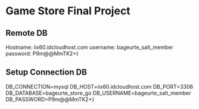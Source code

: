 # Game Store Final Project
## Remote DB
Hostname: iix60.idcloudhost.com
username: bageurte_salt_member
password: P9m@@MmTK2+}

## Setup Connection DB
DB_CONNECTION=mysql
DB_HOST=iix60.idcloudhost.com
DB_PORT=3306
DB_DATABASE=bageurte_store_go
DB_USERNAME=bageurte_salt_member
DB_PASSWORD=P9m@@MmTK2+}